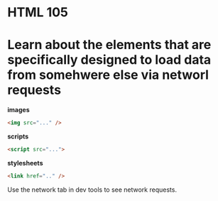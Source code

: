  # HTML 105
 # Learn about the elements that are specifically designed to load data from somehwere else via networl requests

 **images**
 ```html
 <img src="..." />
 ```



 **scripts**
```html
<script src="...">
```



 **stylesheets**
```html
<link href=".." />
```

Use the network tab in dev tools to see network requests.